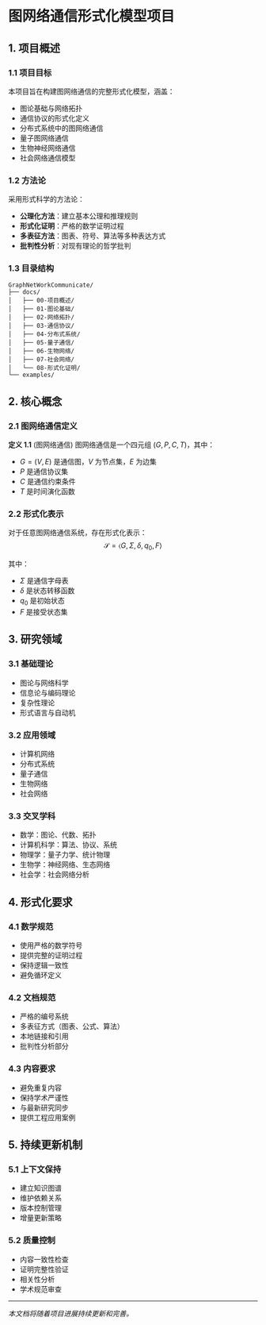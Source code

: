 # 图网络通信形式化模型项目

## 1. 项目概述

### 1.1 项目目标

本项目旨在构建图网络通信的完整形式化模型，涵盖：

- 图论基础与网络拓扑
- 通信协议的形式化定义
- 分布式系统中的图网络通信
- 量子图网络通信
- 生物神经网络通信
- 社会网络通信模型

### 1.2 方法论

采用形式科学的方法论：

- **公理化方法**：建立基本公理和推理规则
- **形式化证明**：严格的数学证明过程
- **多表征方法**：图表、符号、算法等多种表达方式
- **批判性分析**：对现有理论的哲学批判

### 1.3 目录结构

```text
GraphNetWorkCommunicate/
├── docs/
│   ├── 00-项目概述/
│   ├── 01-图论基础/
│   ├── 02-网络拓扑/
│   ├── 03-通信协议/
│   ├── 04-分布式系统/
│   ├── 05-量子通信/
│   ├── 06-生物网络/
│   ├── 07-社会网络/
│   └── 08-形式化证明/
└── examples/
```

## 2. 核心概念

### 2.1 图网络通信定义

**定义 1.1** (图网络通信)
图网络通信是一个四元组 $(G, P, C, T)$，其中：

- $G = (V, E)$ 是通信图，$V$ 为节点集，$E$ 为边集
- $P$ 是通信协议集
- $C$ 是通信约束条件
- $T$ 是时间演化函数

### 2.2 形式化表示

对于任意图网络通信系统，存在形式化表示：
$$\mathcal{S} = \langle G, \Sigma, \delta, q_0, F \rangle$$

其中：

- $\Sigma$ 是通信字母表
- $\delta$ 是状态转移函数
- $q_0$ 是初始状态
- $F$ 是接受状态集

## 3. 研究领域

### 3.1 基础理论

- 图论与网络科学
- 信息论与编码理论
- 复杂性理论
- 形式语言与自动机

### 3.2 应用领域

- 计算机网络
- 分布式系统
- 量子通信
- 生物网络
- 社会网络

### 3.3 交叉学科

- 数学：图论、代数、拓扑
- 计算机科学：算法、协议、系统
- 物理学：量子力学、统计物理
- 生物学：神经网络、生态网络
- 社会学：社会网络分析

## 4. 形式化要求

### 4.1 数学规范

- 使用严格的数学符号
- 提供完整的证明过程
- 保持逻辑一致性
- 避免循环定义

### 4.2 文档规范

- 严格的编号系统
- 多表征方式（图表、公式、算法）
- 本地链接和引用
- 批判性分析部分

### 4.3 内容要求

- 避免重复内容
- 保持学术严谨性
- 与最新研究同步
- 提供工程应用案例

## 5. 持续更新机制

### 5.1 上下文保持

- 建立知识图谱
- 维护依赖关系
- 版本控制管理
- 增量更新策略

### 5.2 质量控制

- 内容一致性检查
- 证明完整性验证
- 相关性分析
- 学术规范审查

---

*本文档将随着项目进展持续更新和完善。*
